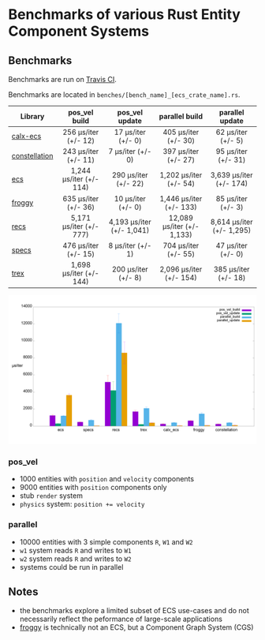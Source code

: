 # Benchmarks of various Rust Entity Component Systems

## Benchmarks
Benchmarks are run on [Travis CI](https://travis-ci.org/lschmierer/ecs_bench/).

Benchmarks are located in `benches/[bench_name]_[ecs_crate_name].rs`.

 Library         | pos_vel build                 | pos_vel update                 | parallel build                 | parallel update
 --------------- |:-----------------------------:|:------------------------------:|:------------------------------:|:--------------------------------:
 [calx-ecs]      | 256 µs/iter (+/- 12)      | 17 µs/iter (+/- 0)      | 405 µs/iter (+/- 30)      | 62 µs/iter (+/- 5)
 [constellation] | 243 µs/iter (+/- 11) | 7 µs/iter (+/- 0) | 397 µs/iter (+/- 27) | 95 µs/iter (+/- 31)
 [ecs]           | 1,244 µs/iter (+/- 114)           | 290 µs/iter (+/- 22)           | 1,202 µs/iter (+/- 54)           | 3,639 µs/iter (+/- 174)
 [froggy]        | 635 µs/iter (+/- 36)        | 10 µs/iter (+/- 0)        | 1,446 µs/iter (+/- 133)        | 85 µs/iter (+/- 3)
 [recs]          | 5,171 µs/iter (+/- 777)          | 4,193 µs/iter (+/- 1,041)          | 12,089 µs/iter (+/- 1,133)          | 8,614 µs/iter (+/- 1,295)
 [specs]         | 476 µs/iter (+/- 15)         | 8 µs/iter (+/- 1)         | 704 µs/iter (+/- 55)         | 47 µs/iter (+/- 0)
 [trex]          | 1,698 µs/iter (+/- 144)          | 200 µs/iter (+/- 8)          | 2,096 µs/iter (+/- 154)          | 385 µs/iter (+/- 18)

[calx-ecs]: https://github.com/rsaarelm/calx-ecs
[constellation]: https://github.com/TomGillen/constellation/
[ecs]: https://github.com/HeroesGrave/ecs-rs
[froggy]: https://github.com/kvark/froggy
[recs]: https://github.com/andybarron/rustic-ecs
[specs]: https://github.com/slide-rs/specs
[trex]: https://github.com/rcolinray/trex

![benchmarks graph](./graph/all.png)

### pos_vel
 * 1000 entities with `position` and `velocity` components
 * 9000 entities with `position` components only
 * stub `render` system
 * `physics` system: `position += velocity`

### parallel
 * 10000 entities with 3 simple components `R`, `W1` and `W2`
 * `w1` system reads `R` and writes to `W1`
 * `w2` system reads `R` and writes to `W2`
 * systems could be run in parallel

## Notes
 * the benchmarks explore a limited subset of ECS use-cases and do not necessarily reflect the peformance of large-scale applications
 * [froggy](https://github.com/kvark/froggy) is technically not an ECS, but a Component Graph System (CGS)
